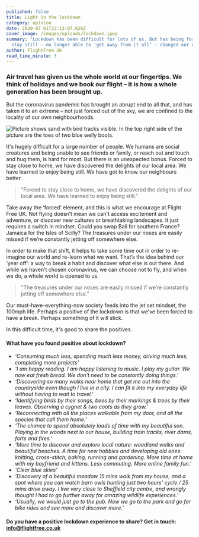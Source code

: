 ```yaml
---
published: false
title: Light in the lockdown
category: opinion
date: 2020-07-01T22:13:07.626Z
cover_image: /images/uploads/lockdown.jpeg
summary: "Lockdown has been difficult for lots of us. But has being forced to
  stay still – no longer able to ‘get away from it all’ – changed our outlook? "
author: FlightFree UK
read_time_minute: 3
---
```

### Air travel has given us the whole world at our fingertips. We think of holidays and we book our flight – it is how a whole generation has been brought up.

But the coronavirus pandemic has brought an abrupt end to all that, and has taken it to an extreme – not just forced out of the sky, we are confined to the locality of our own neighbourhoods.

![Picture shows sand with bird tracks visible. In the top right side of the picture are the toes of two blue welly boots. ](/images/uploads/lockdown.jpeg "Discovering bird tracks")

It's hugely difficult for a large number of people. We humans are social creatures and being unable to see friends or family, or reach out and touch and hug them, is hard for most. But there is an unexpected bonus. Forced to stay close to home, we have discovered the delights of our local area. We have learned to enjoy being still. We have got to know our neighbours better.

> "Forced to stay close to home, we have discovered the delights of our local area. We have learned to enjoy being still."

Take away the ‘forced’ element, and this is what we encourage at Flight Free UK. Not flying doesn’t mean we can't access excitement and adventure, or discover new cultures or breathtaking landscapes. It just requires a switch in mindset. Could you swap Bali for southern France? Jamaica for the Isles of Scilly? The treasures under our noses are easily missed if we’re constantly jetting off somewhere else.

In order to make that shift, it helps to take some time out in order to re-imagine our world and re-learn what we want. That’s the idea behind our ‘year off’: a way to break a habit and discover what else is out there. And while we haven’t chosen coronavirus, we can choose not to fly, and when we do, a whole world is opened to us.

> "The treasures under our noses are easily missed if we’re constantly jetting off somewhere else."

Our must-have-everything-now society feeds into the jet set mindset, the 100mph life. Perhaps a positive of the lockdown is that we’ve been forced to have a break. Perhaps something of it will stick.

In this difficult time, it's good to share the positives. 

#### What have you found positive about lockdown?

* *‘Consuming much less, spending much less money, driving much less, completing more projects’*
* *‘I am happy reading. I am happy listening to music. I play my guitar. We now eat fresh bread. We don't need to be constantly doing things.’*
* *‘Discovering so many walks near home that get me out into the countryside even though I live in a city. I can fit it into my everyday life without having to wait to travel.’*
* *‘Identifying birds by their songs, bees by their markings & trees by their leaves. Observing a cygnet & two coots as they grow.’*
* *‘Reconnecting with all the places walkable from my door, and all the species that call them home.’*
* *‘The chance to spend absolutely loads of time with my beautiful son. Playing in the woods next to our house, building train tracks, river dams, forts and fires.’*
* *‘More time to discover and explore local nature: woodland walks and beautiful beaches. A time for new hobbies and developing old ones: knitting, cross-stitch, baking, running and gardening. More time at home with my boyfriend and kittens. Less commuting. More online family fun.’*
* *‘Clear blue skies’*
* *‘Discovery of a beautiful meadow 15 mins walk from my house, and a spot where you can watch barn owls hunting just two hours’ cycle / 25 mins drive away. I live very close to Sheffield city centre, and wrongly thought I had to go further away for amazing wildlife experiences.’*
* *‘Usually, we would just go to the pub. Now we go to the park and go for bike rides and see more and discover more.’*

#### Do you have a positive lockdown experience to share? Get in touch: [info@flightfree.co.uk](mailto:info@flightfree.co.uk)